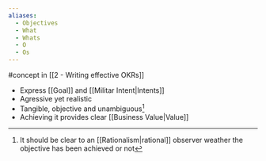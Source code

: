 ```yaml
---
aliases:
  - Objectives
  - What
  - Whats
  - O
  - Os
---
```

#concept in [[2 - Writing effective OKRs]]

- Express [[Goal]] and [[Militar Intent|Intents]]
- Agressive yet realistic
- Tangible, objective and unambiguous[^1]
- Achieving it provides clear [[Business Value|Value]]

[^1]: It should be clear to an [[Rationalism|rational]] observer weather the objective has been achieved or not